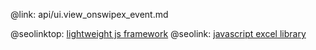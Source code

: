 @link: api/ui.view_onswipex_event.md

@seolinktop: [lightweight js framework](https://webix.com)
@seolink: [javascript excel library](https://webix.com/widget/excel_viewer/)
